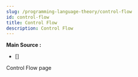 ```yaml
---
slug: /programming-language-theory/control-flow
id: control-flow
title: Control Flow
description: Control Flow
---
```


**Main Source :**

- [] 

Control Flow page
